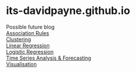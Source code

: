 # its-davidpayne.github.io
Possible future blog
<br/>
[Association Rules](http://its-davidpayne.github.io/ecommerce.html)
<br/>
[Clustering](http://its-davidpayne.github.io/clustering.html)
<br/>
[Linear Regression](http://its-davidpayne.github.io/housing.html)
<br/>
[Logistic Regression](http://its-davidpayhne.github.io/cc_defaults.html)
<br/>
[Time Series Analysis & Forecasting](http://its-davidpayne.github.io/clothing_sales.html)
<br/>
[Visualisation](http://its-davidpayne.github.io/parking_tickets.html)
<br/>
